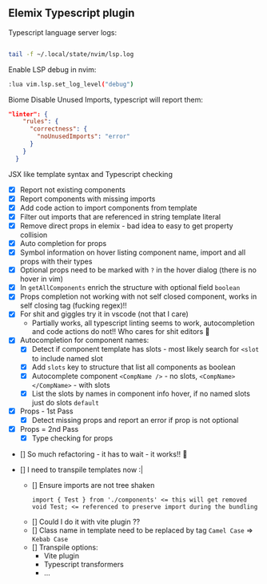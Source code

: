 ## Elemix Typescript plugin

Typescript language server logs:

```bash

tail -f ~/.local/state/nvim/lsp.log
```

Enable LSP debug in nvim:

```bash
:lua vim.lsp.set_log_level("debug")
```

Biome Disable Unused Imports, typescript will report them:
```json
"linter": {
    "rules": {
      "correctness": {
        "noUnusedImports": "error"
      }
    }
  }
```
JSX like template syntax and Typescript checking

- [x] Report not existing components
- [x] Report components with missing imports
- [x] Add code action to import components from template
- [x] Filter out imports that are referenced in string template literal
- [x] Remove direct props in elemix - bad idea to easy to get property collision
- [x] Auto completion for props
- [x] Symbol information on hover listing component name, import and all props with their types
- [x] Optional props need to be marked with `?` in the hover dialog (there is no hover in vim)
- [x] In `getAllComponents` enrich the structure with optional field `boolean`
- [x] Props completion not working with not self closed component, works in self closing tag (fucking regex)!!
- [x] For shit and giggles try it in vscode (not that I care) 
    - Partially works, all typescript linting seems to work, autocompletion and code actions do not!! Who cares for shit editors :shrug:
- [x] Autocompletion for component names:
    - [x] Detect if component template has slots - most likely search for `<slot` to include named slot
    - [x] Add `slots` key to structure that list all components as boolean
    - [x] Autocomplete component `<CompName />` - no slots, `<CompName></CompName>` - with slots
    - [x] List the slots by names in component info hover, if no named slots just do slots `default`
- [x] Props - 1st Pass
    - [x] Detect missing props and report an error if prop is not optional
- [x] Props = 2nd Pass
    - [x] Type checking for props

- [] So much refactoring - it has to wait - it works!! :tada:


- [] I need to transpile templates now :|
    - [] Ensure imports are not tree shaken
        ```
        import { Test } from './components' <= this will get removed
        void Test; <= referenced to preserve import during the bundling
        ```
    - [] Could I do it with vite plugin ??
    - [] Class name in template need to be replaced by tag `Camel Case` => `Kebab Case`
    - [] Transpile options:
        - Vite plugin
        - Typescript transformers
        - ...
